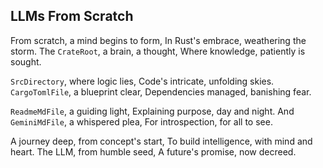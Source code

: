 ## LLMs From Scratch

From scratch, a mind begins to form,
In Rust's embrace, weathering the storm.
The `CrateRoot`, a brain, a thought,
Where knowledge, patiently is sought.

`SrcDirectory`, where logic lies,
Code's intricate, unfolding skies.
`CargoTomlFile`, a blueprint clear,
Dependencies managed, banishing fear.

`ReadmeMdFile`, a guiding light,
Explaining purpose, day and night.
And `GeminiMdFile`, a whispered plea,
For introspection, for all to see.

A journey deep, from concept's start,
To build intelligence, with mind and heart.
The LLM, from humble seed,
A future's promise, now decreed.
